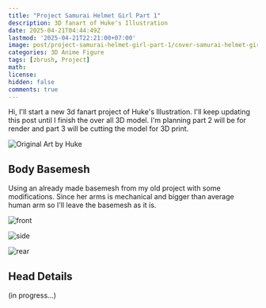 ```yaml
---
title: "Project Samurai Helmet Girl Part 1"
description: 3D fanart of Huke's Illustration
date: 2025-04-21T04:44:49Z
lastmod: '2025-04-21T22:21:00+07:00'
image: post/project-samurai-helmet-girl-part-1/cover-samurai-helmet-girl-new-project.webp
categories: 3D Anime Figure
tags: [zbrush, Project]
math: 
license: 
hidden: false
comments: true
---
```

Hi, I'll start a new 3d fanart project of Huke's Illustration. I'll keep updating this post until I finish the over all 3D model. I'm planning part 2 will be for render and part 3 will be cutting the model for 3D print.

![Original Art by Huke](post/project-samurai-helmet-girl-part-1/samurai-helmet-girl-by-huke.webp)

## Body Basemesh

Using an already made basemesh from my old project with some modifications. Since her arms is mechanical and bigger than average human arm so I'll leave the basemesh as it is.

![front](post/project-samurai-helmet-girl-part-1/body-basemesh.webp)

![side](post/project-samurai-helmet-girl-part-1/body-basemesh-side.webp)

![rear](post/project-samurai-helmet-girl-part-1/body-basemesh-rear.webp)

## Head Details

(in progress...)
